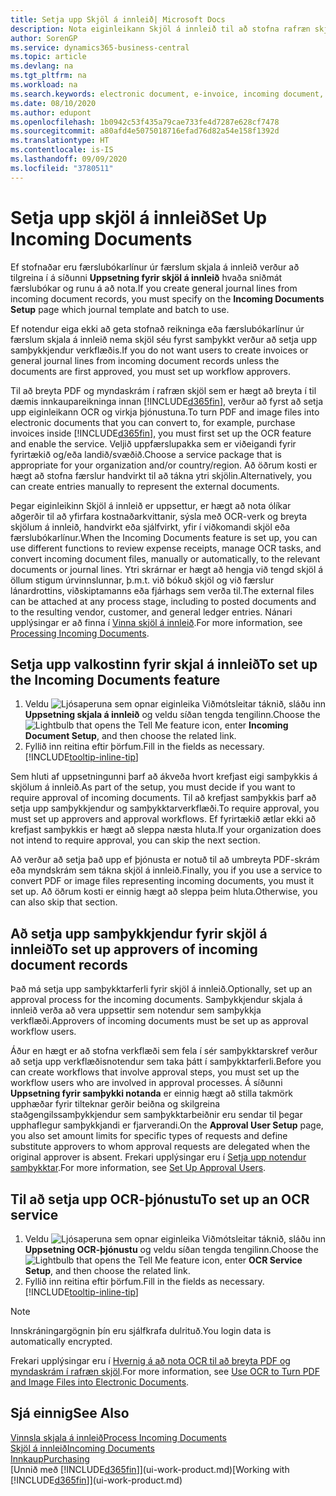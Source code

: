 ```yaml
---
title: Setja upp Skjöl á innleið| Microsoft Docs
description: Nota eiginleikann Skjöl á innleið til að stofna rafræn skjöl, stjórna OCR-verkum, flytja inn reikninga og umbreyta myndaskrám.
author: SorenGP
ms.service: dynamics365-business-central
ms.topic: article
ms.devlang: na
ms.tgt_pltfrm: na
ms.workload: na
ms.search.keywords: electronic document, e-invoice, incoming document, OCR, ecommerce, document exchange, import invoice
ms.date: 08/10/2020
ms.author: edupont
ms.openlocfilehash: 1b0942c53f435a79cae733fe4d7287e628cf7478
ms.sourcegitcommit: a80afd4e5075018716efad76d82a54e158f1392d
ms.translationtype: HT
ms.contentlocale: is-IS
ms.lasthandoff: 09/09/2020
ms.locfileid: "3780511"
---
```

# <a name="set-up-incoming-documents"></a><span data-ttu-id="be247-103">Setja upp skjöl á innleið</span><span class="sxs-lookup"><span data-stu-id="be247-103">Set Up Incoming Documents</span></span>

<span data-ttu-id="be247-104">Ef stofnaðar eru færslubókarlínur úr færslum skjala á innleið verður að tilgreina í á síðunni **Uppsetning fyrir skjöl á innleið** hvaða sniðmát færslubókar og runu á að nota.</span><span class="sxs-lookup"><span data-stu-id="be247-104">If you create general journal lines from incoming document records, you must specify on the **Incoming Documents Setup** page which journal template and batch to use.</span></span>

<span data-ttu-id="be247-105">Ef notendur eiga ekki að geta stofnað reikninga eða færslubókarlínur úr færslum skjala á innleið nema skjöl séu fyrst samþykkt verður að setja upp samþykkjendur verkflæðis.</span><span class="sxs-lookup"><span data-stu-id="be247-105">If you do not want users to create invoices or general journal lines from incoming document records unless the documents are first approved, you must set up workflow approvers.</span></span>

<span data-ttu-id="be247-106">Til að breyta PDF og myndaskrám í rafræn skjöl sem er hægt að breyta í til dæmis innkaupareikninga innan [!INCLUDE[d365fin](includes/d365fin_md.md)], verður að fyrst að setja upp eiginleikann OCR og virkja þjónustuna.</span><span class="sxs-lookup"><span data-stu-id="be247-106">To turn PDF and image files into electronic documents that you can convert to, for example, purchase invoices inside [!INCLUDE[d365fin](includes/d365fin_md.md)], you must first set up the OCR feature and enable the service.</span></span> <span data-ttu-id="be247-107">Veljið uppfærslupakka sem er viðeigandi fyrir fyrirtækið og/eða landið/svæðið.</span><span class="sxs-lookup"><span data-stu-id="be247-107">Choose a service package that is appropriate for your organization and/or country/region.</span></span> <span data-ttu-id="be247-108">Að öðrum kosti er hægt að stofna færslur handvirkt til að tákna ytri skjölin.</span><span class="sxs-lookup"><span data-stu-id="be247-108">Alternatively, you can create entries manually to represent the external documents.</span></span>  

<span data-ttu-id="be247-109">Þegar eiginleikinn Skjöl á innleið er uppsettur, er hægt að nota ólíkar aðgerðir til að yfirfara kostnaðarkvittanir, sýsla með OCR-verk og breyta skjölum á innleið, handvirkt eða sjálfvirkt, yfir í viðkomandi skjöl eða færslubókarlínur.</span><span class="sxs-lookup"><span data-stu-id="be247-109">When the Incoming Documents feature is set up, you can use different functions to review expense receipts, manage OCR tasks, and convert incoming document files, manually or automatically, to the relevant documents or journal lines.</span></span> <span data-ttu-id="be247-110">Ytri skrárnar er hægt að hengja við tengd skjöl á öllum stigum úrvinnslunnar, þ.m.t. við bókuð skjöl og við færslur lánardrottins, viðskiptamanns eða fjárhags sem verða til.</span><span class="sxs-lookup"><span data-stu-id="be247-110">The external files can be attached at any process stage, including to posted documents and to the resulting vendor, customer, and general ledger entries.</span></span> <span data-ttu-id="be247-111">Nánari upplýsingar er að finna í [Vinna skjöl á innleið](across-process-income-documents.md).</span><span class="sxs-lookup"><span data-stu-id="be247-111">For more information, see [Processing Incoming Documents](across-process-income-documents.md).</span></span>

## <a name="to-set-up-the-incoming-documents-feature"></a><span data-ttu-id="be247-112">Setja upp valkostinn fyrir skjal á innleið</span><span class="sxs-lookup"><span data-stu-id="be247-112">To set up the Incoming Documents feature</span></span>

1. <span data-ttu-id="be247-113">Veldu ![Ljósaperuna sem opnar eiginleika Viðmótsleitar](media/ui-search/search_small.png "Segðu mér hvað þú vilt gera") táknið, sláðu inn **Uppsetning skjala á innleið** og veldu síðan tengda tengilinn.</span><span class="sxs-lookup"><span data-stu-id="be247-113">Choose the ![Lightbulb that opens the Tell Me feature](media/ui-search/search_small.png "Tell me what you want to do") icon, enter **Incoming Document Setup**, and then choose the related link.</span></span>
2. <span data-ttu-id="be247-114">Fyllið inn reitina eftir þörfum.</span><span class="sxs-lookup"><span data-stu-id="be247-114">Fill in the fields as necessary.</span></span> [!INCLUDE[tooltip-inline-tip](includes/tooltip-inline-tip_md.md)]

<span data-ttu-id="be247-115">Sem hluti af uppsetningunni þarf að ákveða hvort krefjast eigi samþykkis á skjölum á innleið.</span><span class="sxs-lookup"><span data-stu-id="be247-115">As part of the setup, you must decide if you want to require approval of incoming documents.</span></span> <span data-ttu-id="be247-116">Til að krefjast samþykkis þarf að setja upp samþykkjendur og samþykktarverkflæði.</span><span class="sxs-lookup"><span data-stu-id="be247-116">To require approval, you must set up approvers and approval workflows.</span></span> <span data-ttu-id="be247-117">Ef fyrirtækið ætlar ekki að krefjast samþykkis er hægt að sleppa næsta hluta.</span><span class="sxs-lookup"><span data-stu-id="be247-117">If your organization does not intend to require approval, you can skip the next section.</span></span>  

<span data-ttu-id="be247-118">Að verður að setja það upp ef þjónusta er notuð til að umbreyta PDF-skrám eða myndskrám sem tákna skjöl á innleið.</span><span class="sxs-lookup"><span data-stu-id="be247-118">Finally, you if you use a service to convert PDF or image files representing incoming documents, you must it set up.</span></span> <span data-ttu-id="be247-119">Að öðrum kosti er einnig hægt að sleppa þeim hluta.</span><span class="sxs-lookup"><span data-stu-id="be247-119">Otherwise, you can also skip that section.</span></span>  

## <a name="to-set-up-approvers-of-incoming-document-records"></a><span data-ttu-id="be247-120">Að setja upp samþykkjendur fyrir skjöl á innleið</span><span class="sxs-lookup"><span data-stu-id="be247-120">To set up approvers of incoming document records</span></span>

<span data-ttu-id="be247-121">Það má setja upp samþykktarferli fyrir skjöl á innleið.</span><span class="sxs-lookup"><span data-stu-id="be247-121">Optionally, set up an approval process for the incoming documents.</span></span> <span data-ttu-id="be247-122">Samþykkjendur skjala á innleið verða að vera uppsettir sem notendur sem samþykkja verkflæði.</span><span class="sxs-lookup"><span data-stu-id="be247-122">Approvers of incoming documents must be set up as approval workflow users.</span></span>

<span data-ttu-id="be247-123">Áður en hægt er að stofna verkflæði sem fela í sér samþykktarskref verður að setja upp verkflæðisnotendur sem taka þátt í samþykktarferli.</span><span class="sxs-lookup"><span data-stu-id="be247-123">Before you can create workflows that involve approval steps, you must set up the workflow users who are involved in approval processes.</span></span> <span data-ttu-id="be247-124">Á síðunni **Uppsetning fyrir samþykki notanda** er einnig hægt að stilla takmörk upphæðar fyrir tilteknar gerðir beiðna og skilgreina staðgengilssamþykkjendur sem samþykktarbeiðnir eru sendar til þegar upphaflegur samþykkjandi er fjarverandi.</span><span class="sxs-lookup"><span data-stu-id="be247-124">On the **Approval User Setup** page, you also set amount limits for specific types of requests and define substitute approvers to whom approval requests are delegated when the original approver is absent.</span></span> <span data-ttu-id="be247-125">Frekari upplýsingar eru í [Setja upp notendur samþykktar](across-how-to-set-up-approval-users.md).</span><span class="sxs-lookup"><span data-stu-id="be247-125">For more information, see [Set Up Approval Users](across-how-to-set-up-approval-users.md).</span></span>

## <a name="to-set-up-an-ocr-service"></a><span data-ttu-id="be247-126">Til að setja upp OCR-þjónustu</span><span class="sxs-lookup"><span data-stu-id="be247-126">To set up an OCR service</span></span>

1. <span data-ttu-id="be247-127">Veldu ![Ljósaperuna sem opnar eiginleika Viðmótsleitar](media/ui-search/search_small.png "Segðu mér hvað þú vilt gera") táknið, sláðu inn **Uppsetning OCR-þjónustu** og veldu síðan tengda tengilinn.</span><span class="sxs-lookup"><span data-stu-id="be247-127">Choose the ![Lightbulb that opens the Tell Me feature](media/ui-search/search_small.png "Tell me what you want to do") icon, enter **OCR Service Setup**, and then choose the related link.</span></span>
2. <span data-ttu-id="be247-128">Fyllið inn reitina eftir þörfum.</span><span class="sxs-lookup"><span data-stu-id="be247-128">Fill in the fields as necessary.</span></span> [!INCLUDE[tooltip-inline-tip](includes/tooltip-inline-tip_md.md)]

> [!NOTE]  
> <span data-ttu-id="be247-129">Innskráningargögnin þín eru sjálfkrafa dulrituð.</span><span class="sxs-lookup"><span data-stu-id="be247-129">You login data is automatically encrypted.</span></span>

<span data-ttu-id="be247-130">Frekari upplýsingar eru í [Hvernig á að nota OCR til að breyta PDF og myndaskrám í rafræn skjöl](across-how-use-ocr-pdf-images-files.md).</span><span class="sxs-lookup"><span data-stu-id="be247-130">For more information, see [Use OCR to Turn PDF and Image Files into Electronic Documents](across-how-use-ocr-pdf-images-files.md).</span></span>  

## <a name="see-also"></a><span data-ttu-id="be247-131">Sjá einnig</span><span class="sxs-lookup"><span data-stu-id="be247-131">See Also</span></span>

[<span data-ttu-id="be247-132">Vinnsla skjala á innleið</span><span class="sxs-lookup"><span data-stu-id="be247-132">Process Incoming Documents</span></span>](across-process-income-documents.md)  
[<span data-ttu-id="be247-133">Skjöl á innleið</span><span class="sxs-lookup"><span data-stu-id="be247-133">Incoming Documents</span></span>](across-income-documents.md)  
[<span data-ttu-id="be247-134">Innkaup</span><span class="sxs-lookup"><span data-stu-id="be247-134">Purchasing</span></span>](purchasing-manage-purchasing.md)  
<span data-ttu-id="be247-135">[Unnið með [!INCLUDE[d365fin](includes/d365fin_md.md)]](ui-work-product.md)</span><span class="sxs-lookup"><span data-stu-id="be247-135">[Working with [!INCLUDE[d365fin](includes/d365fin_md.md)]](ui-work-product.md)</span></span>
